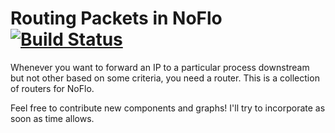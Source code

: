 Routing Packets in NoFlo [![Build Status](https://secure.travis-ci.org/kenhkan/noflo-routers.png?branch=master)](https://travis-ci.org/kenhkan/noflo-routers)
===============================

Whenever you want to forward an IP to a particular process downstream
but not other based on some criteria, you need a router. This is a
collection of routers for NoFlo.

Feel free to contribute new components and graphs! I'll try to
incorporate as soon as time allows.
